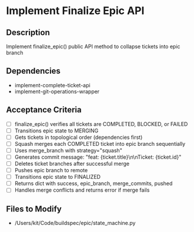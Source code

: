 # Implement Finalize Epic API

## Description
Implement finalize_epic() public API method to collapse tickets into epic branch

## Dependencies
- implement-complete-ticket-api
- implement-git-operations-wrapper

## Acceptance Criteria
- [ ] finalize_epic() verifies all tickets are COMPLETED, BLOCKED, or FAILED
- [ ] Transitions epic state to MERGING
- [ ] Gets tickets in topological order (dependencies first)
- [ ] Squash merges each COMPLETED ticket into epic branch sequentially
- [ ] Uses merge_branch with strategy="squash"
- [ ] Generates commit message: "feat: {ticket.title}\n\nTicket: {ticket.id}"
- [ ] Deletes ticket branches after successful merge
- [ ] Pushes epic branch to remote
- [ ] Transitions epic state to FINALIZED
- [ ] Returns dict with success, epic_branch, merge_commits, pushed
- [ ] Handles merge conflicts and returns error if merge fails

## Files to Modify
- /Users/kit/Code/buildspec/epic/state_machine.py
